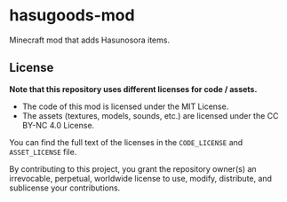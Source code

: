# hasugoods-mod

Minecraft mod that adds Hasunosora items.

## License

**Note that this repository uses different licenses for code / assets.**

- The code of this mod is licensed under the MIT License.
- The assets (textures, models, sounds, etc.) are licensed under the CC BY-NC 4.0 License.

You can find the full text of the licenses in the `CODE_LICENSE` and `ASSET_LICENSE` file.

By contributing to this project, you grant the repository owner(s) an irrevocable, perpetual, worldwide license to use, modify, distribute, and sublicense your contributions.
